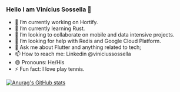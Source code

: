 ### Hello I am Vinícius Sossella 👋

- 🔭 I’m currently working on Hortify.
- 🌱 I’m currently learning Rust.
- 👯 I’m looking to collaborate on mobile and data intensive projects.
- 🤔 I’m looking for help with Redis and Google Cloud Platform.
- 💬 Ask me about Flutter and anything related to tech;
- 📫 How to reach me: Linkedin @viniciussossella
- 😄 Pronouns: He/His
- ⚡ Fun fact: I love play tennis.


[![Anurag's GitHub stats](https://github-readme-stats.vercel.app/api?username=viniciussossela)](https://github.com/anuraghazra/github-readme-stats)
